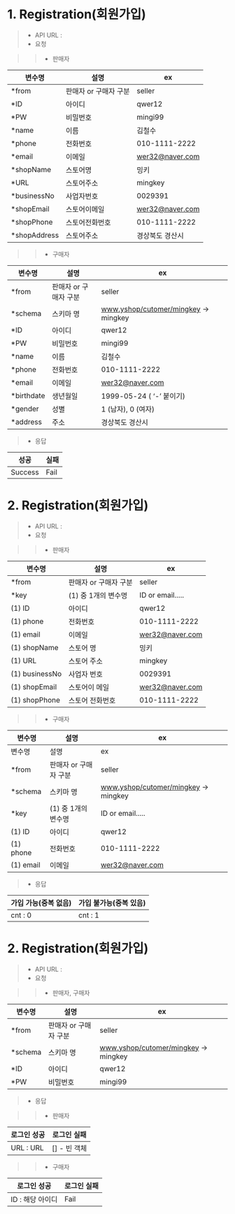 # 1. Registration(회원가입)

>- API URL :　
>- 요청

  
>   > - 판매자 

|변수명|설명|ex|
|------|---|---|
|*from|판매자 or 구매자 구분|seller|
|*ID|아이디|qwer12
|*PW|비밀번호|mingi99
|*name|이름|김철수
|*phone|전화번호|010-1111-2222
|*email|이메일|wer32@naver.com
|*shopName|스토어명|밍키
|*URL|스토어주소|mingkey
|*businessNo|사업자번호|0029391
|*shopEmail|스토어이메일|wer32@naver.com
|*shopPhone|스토어전화번호|010-1111-2222
|*shopAddress|스토어주소|경상북도 경산시


>   > - 구매자

|변수명|설명|ex|
|------|---|---|
|*from|판매자 or 구매자 구분|seller
|*schema|스키마 명|www.yshop/cutomer/mingkey -> mingkey
|*ID|아이디|qwer12
|*PW|비밀번호|mingi99
|*name|이름|김철수
|*phone|전화번호|010-1111-2222
|*email|이메일|wer32@naver.com
|*birthdate|생년월일|1999-05-24 ( ‘-’ 붙이기)
|*gender|성별|1 (남자), 0 (여자)
|*address|주소|경상북도 경산시

>- 응답

|성공|실패|
|------|---|
|Success|Fail

# 2. Registration(회원가입)

>- API URL :　
>- 요청

>   >   - 판매자 

|변수명|설명|ex|
|------|---|---|
|*from|판매자 or 구매자 구분|seller
|*key|(1) 중 1개의 변수명|ID or email.....
|(1) ID|아이디|qwer12
|(1) phone|전화번호|010-1111-2222
|(1) email|이메일|wer32@naver.com
|(1) shopName|스토어 명|밍키
|(1) URL|스토어 주소|mingkey
|(1) businessNo|사업자 번호|0029391
|(1) shopEmail|스토어이 메일|wer32@naver.com
|(1) shopPhone|스토어 전화번호|010-1111-2222

>   > - 구매자

|변수명|설명|ex|
|------|---|---|
|변수명|설명|ex
|*from|판매자 or 구매자 구분|seller
|*schema|스키마 명|www.yshop/cutomer/mingkey -> mingkey
|*key|(1) 중 1개의 변수명|ID or email.....
|(1) ID|아이디|qwer12
|(1) phone|전화번호|010-1111-2222
|(1) email|이메일|wer32@naver.com

>- 응답

|가입 가능(중복 없음)|가입 불가능(중복 있음)|
|------|---|
|cnt : 0|cnt : 1|

# 2. Registration(회원가입)

>- API URL :　
>- 요청

>   > - 판매자, 구매자

|변수명|설명|ex|
|------|---|---|
|*from|판매자 or 구매자 구분|seller
|*schema|스키마 명|www.yshop/cutomer/mingkey -> mingkey
|*ID|아이디|qwer12
|*PW|비밀번호|mingi99

>- 응답

>   > - 판매자

|로그인 성공|로그인 실패|
|------|---|
|URL : URL|[] - 빈 객체|

>   > - 구매자

|로그인 성공|로그인 실패|
|------|---|
|ID : 해당 아이디|Fail|